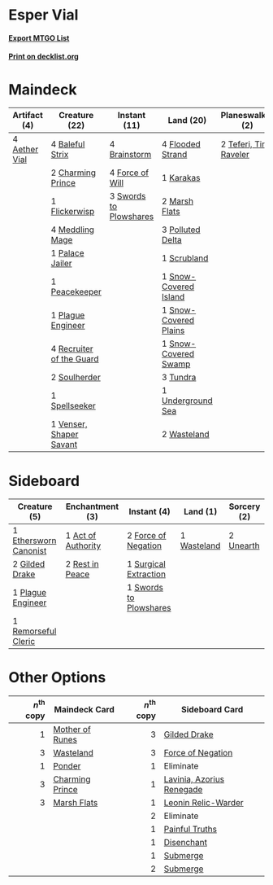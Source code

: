 # Esper Vial

#### [Export MTGO List](../collection/Esper%20Vial/Esper%20Vial.txt)
#### [Print on decklist.org](http://decklist.org/?deckmain=4%09Aether%20Vial%0A4%09Baleful%20Strix%0A1%09Barrin,%20Tolarian%20Archmage%0A4%09Brainstorm%0A2%09Charming%20Prince%0A1%09Flickerwisp%0A4%09Flooded%20Strand%0A4%09Force%20of%20Will%0A1%09Karakas%0A2%09Marsh%20Flats%0A4%09Meddling%20Mage%0A1%09Palace%20Jailer%0A1%09Peacekeeper%0A1%09Plague%20Engineer%0A3%09Polluted%20Delta%0A4%09Recruiter%20of%20the%20Guard%0A1%09Scrubland%0A1%09Snow-Covered%20Island%0A1%09Snow-Covered%20Plains%0A1%09Snow-Covered%20Swamp%0A2%09Soulherder%0A1%09Spellseeker%0A3%09Swords%20to%20Plowshares%0A2%09Teferi,%20Time%20Raveler%0A3%09Tundra%0A1%09Underground%20Sea%0A1%09Venser,%20Shaper%20Savant%0A2%09Wasteland&deckside=1%09Act%20of%20Authority%0A1%09Ethersworn%20Canonist%0A2%09Force%20of%20Negation%0A2%09Gilded%20Drake%0A1%09Plague%20Engineer%0A1%09Remorseful%20Cleric%0A2%09Rest%20in%20Peace%0A1%09Surgical%20Extraction%0A1%09Swords%20to%20Plowshares%0A2%09Unearth%0A1%09Wasteland)
# Maindeck

|                                     Artifact (4)                                      |                                           Creature (22)                                           |                                         Instant (11)                                         |                                           Land (20)                                            |                                        Planeswalker (2)                                         |        Unknown (1)        |
|---------------------------------------------------------------------------------------|---------------------------------------------------------------------------------------------------|----------------------------------------------------------------------------------------------|------------------------------------------------------------------------------------------------|-------------------------------------------------------------------------------------------------|---------------------------|
|4 [Aether Vial](http://gatherer.wizards.com/Pages/Card/Details.aspx?multiverseid=48146)|4 [Baleful Strix](http://gatherer.wizards.com/Pages/Card/Details.aspx?multiverseid=376260)         |4 [Brainstorm](http://gatherer.wizards.com/Pages/Card/Details.aspx?multiverseid=3897)         |4 [Flooded Strand](http://gatherer.wizards.com/Pages/Card/Details.aspx?multiverseid=405098)     |2 [Teferi, Time Raveler](http://gatherer.wizards.com/Pages/Card/Details.aspx?multiverseid=461148)|1 Barrin, Tolarian Archmage|
|                                                                                       |2 [Charming Prince](http://gatherer.wizards.com/Pages/Card/Details.aspx?multiverseid=472970)       |4 [Force of Will](http://gatherer.wizards.com/Pages/Card/Details.aspx?multiverseid=3107)      |1 [Karakas](http://gatherer.wizards.com/Pages/Card/Details.aspx?multiverseid=413782)            |                                                                                                 |                           |
|                                                                                       |1 [Flickerwisp](http://gatherer.wizards.com/Pages/Card/Details.aspx?multiverseid=376338)           |3 [Swords to Plowshares](http://gatherer.wizards.com/Pages/Card/Details.aspx?multiverseid=869)|2 [Marsh Flats](http://gatherer.wizards.com/Pages/Card/Details.aspx?multiverseid=405101)        |                                                                                                 |                           |
|                                                                                       |4 [Meddling Mage](http://gatherer.wizards.com/Pages/Card/Details.aspx?multiverseid=179547)         |                                                                                              |3 [Polluted Delta](http://gatherer.wizards.com/Pages/Card/Details.aspx?multiverseid=405104)     |                                                                                                 |                           |
|                                                                                       |1 [Palace Jailer](http://gatherer.wizards.com/Pages/Card/Details.aspx?multiverseid=416775)         |                                                                                              |1 [Scrubland](http://gatherer.wizards.com/Pages/Card/Details.aspx?multiverseid=882)             |                                                                                                 |                           |
|                                                                                       |1 [Peacekeeper](http://gatherer.wizards.com/Pages/Card/Details.aspx?multiverseid=4584)             |                                                                                              |1 [Snow-Covered Island](http://gatherer.wizards.com/Pages/Card/Details.aspx?multiverseid=121130)|                                                                                                 |                           |
|                                                                                       |1 [Plague Engineer](http://gatherer.wizards.com/Pages/Card/Details.aspx?multiverseid=464049)       |                                                                                              |1 [Snow-Covered Plains](http://gatherer.wizards.com/Pages/Card/Details.aspx?multiverseid=121267)|                                                                                                 |                           |
|                                                                                       |4 [Recruiter of the Guard](http://gatherer.wizards.com/Pages/Card/Details.aspx?multiverseid=416779)|                                                                                              |1 [Snow-Covered Swamp](http://gatherer.wizards.com/Pages/Card/Details.aspx?multiverseid=121256) |                                                                                                 |                           |
|                                                                                       |2 [Soulherder](http://gatherer.wizards.com/Pages/Card/Details.aspx?multiverseid=464163)            |                                                                                              |3 [Tundra](http://gatherer.wizards.com/Pages/Card/Details.aspx?multiverseid=885)                |                                                                                                 |                           |
|                                                                                       |1 [Spellseeker](http://gatherer.wizards.com/Pages/Card/Details.aspx?multiverseid=446009)           |                                                                                              |1 [Underground Sea](http://gatherer.wizards.com/Pages/Card/Details.aspx?multiverseid=886)       |                                                                                                 |                           |
|                                                                                       |1 [Venser, Shaper Savant](http://gatherer.wizards.com/Pages/Card/Details.aspx?multiverseid=136209) |                                                                                              |2 [Wasteland](http://gatherer.wizards.com/Pages/Card/Details.aspx?multiverseid=413790)          |                                                                                                 |                           |


# Sideboard

|                                          Creature (5)                                          |                                       Enchantment (3)                                       |                                          Instant (4)                                           |                                       Land (1)                                       |                                    Sorcery (2)                                     |
|------------------------------------------------------------------------------------------------|---------------------------------------------------------------------------------------------|------------------------------------------------------------------------------------------------|--------------------------------------------------------------------------------------|------------------------------------------------------------------------------------|
|1 [Ethersworn Canonist](http://gatherer.wizards.com/Pages/Card/Details.aspx?multiverseid=174931)|1 [Act of Authority](http://gatherer.wizards.com/Pages/Card/Details.aspx?multiverseid=376238)|2 [Force of Negation](http://gatherer.wizards.com/Pages/Card/Details.aspx?multiverseid=464001)  |1 [Wasteland](http://gatherer.wizards.com/Pages/Card/Details.aspx?multiverseid=413790)|2 [Unearth](http://gatherer.wizards.com/Pages/Card/Details.aspx?multiverseid=442102)|
|2 [Gilded Drake](http://gatherer.wizards.com/Pages/Card/Details.aspx?multiverseid=5837)         |2 [Rest in Peace](http://gatherer.wizards.com/Pages/Card/Details.aspx?multiverseid=442021)   |1 [Surgical Extraction](http://gatherer.wizards.com/Pages/Card/Details.aspx?multiverseid=397706)|                                                                                      |                                                                                    |
|1 [Plague Engineer](http://gatherer.wizards.com/Pages/Card/Details.aspx?multiverseid=464049)    |                                                                                             |1 [Swords to Plowshares](http://gatherer.wizards.com/Pages/Card/Details.aspx?multiverseid=869)  |                                                                                      |                                                                                    |
|1 [Remorseful Cleric](http://gatherer.wizards.com/Pages/Card/Details.aspx?multiverseid=447169)  |                                                                                             |                                                                                                |                                                                                      |                                                                                    |


# Other Options

|*n*<sup>th</sup> copy|                                      Maindeck Card                                       |*n*<sup>th</sup> copy|                                           Sideboard Card                                           |
|--------------------:|------------------------------------------------------------------------------------------|--------------------:|----------------------------------------------------------------------------------------------------|
|                    1|[Mother of Runes](http://gatherer.wizards.com/Pages/Card/Details.aspx?multiverseid=430236)|                    3|[Gilded Drake](http://gatherer.wizards.com/Pages/Card/Details.aspx?multiverseid=5837)               |
|                    3|[Wasteland](http://gatherer.wizards.com/Pages/Card/Details.aspx?multiverseid=413790)      |                    3|[Force of Negation](http://gatherer.wizards.com/Pages/Card/Details.aspx?multiverseid=464001)        |
|                    1|[Ponder](http://gatherer.wizards.com/Pages/Card/Details.aspx?multiverseid=451051)         |                    1|Eliminate                                                                                           |
|                    3|[Charming Prince](http://gatherer.wizards.com/Pages/Card/Details.aspx?multiverseid=472970)|                    1|[Lavinia, Azorius Renegade](http://gatherer.wizards.com/Pages/Card/Details.aspx?multiverseid=457333)|
|                    3|[Marsh Flats](http://gatherer.wizards.com/Pages/Card/Details.aspx?multiverseid=405101)    |                    1|[Leonin Relic-Warder](http://gatherer.wizards.com/Pages/Card/Details.aspx?multiverseid=432997)      |
|                     |                                                                                          |                    2|Eliminate                                                                                           |
|                     |                                                                                          |                    1|[Painful Truths](http://gatherer.wizards.com/Pages/Card/Details.aspx?multiverseid=401981)           |
|                     |                                                                                          |                    1|[Disenchant](http://gatherer.wizards.com/Pages/Card/Details.aspx?multiverseid=847)                  |
|                     |                                                                                          |                    1|[Submerge](http://gatherer.wizards.com/Pages/Card/Details.aspx?multiverseid=21296)                  |
|                     |                                                                                          |                    2|[Submerge](http://gatherer.wizards.com/Pages/Card/Details.aspx?multiverseid=21296)                  |

